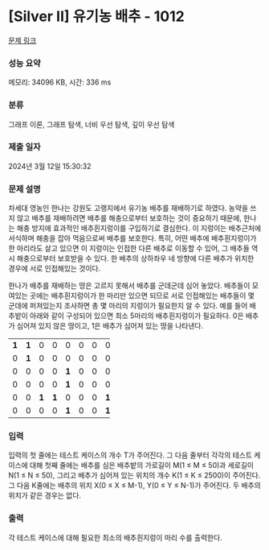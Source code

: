 # [Silver II] 유기농 배추 - 1012 

[문제 링크](https://www.acmicpc.net/problem/1012) 

### 성능 요약

메모리: 34096 KB, 시간: 336 ms

### 분류

그래프 이론, 그래프 탐색, 너비 우선 탐색, 깊이 우선 탐색

### 제출 일자

2024년 3월 12일 15:30:32

### 문제 설명

<p style="user-select: auto !important;">차세대 영농인 한나는 강원도 고랭지에서 유기농 배추를 재배하기로 하였다. 농약을 쓰지 않고 배추를 재배하려면 배추를 해충으로부터 보호하는 것이 중요하기 때문에, 한나는 해충 방지에 효과적인 배추흰지렁이를 구입하기로 결심한다. 이 지렁이는 배추근처에 서식하며 해충을 잡아 먹음으로써 배추를 보호한다. 특히, 어떤 배추에 배추흰지렁이가 한 마리라도 살고 있으면 이 지렁이는 인접한 다른 배추로 이동할 수 있어, 그 배추들 역시 해충으로부터 보호받을 수 있다. 한 배추의 상하좌우 네 방향에 다른 배추가 위치한 경우에 서로 인접해있는 것이다.</p>

<p style="user-select: auto !important;">한나가 배추를 재배하는 땅은 고르지 못해서 배추를 군데군데 심어 놓았다. 배추들이 모여있는 곳에는 배추흰지렁이가 한 마리만 있으면 되므로 서로 인접해있는 배추들이 몇 군데에 퍼져있는지 조사하면 총 몇 마리의 지렁이가 필요한지 알 수 있다. 예를 들어 배추밭이 아래와 같이 구성되어 있으면 최소 5마리의 배추흰지렁이가 필요하다. 0은 배추가 심어져 있지 않은 땅이고, 1은 배추가 심어져 있는 땅을 나타낸다.</p>

<table class="table table-bordered" style="width: 40%; user-select: auto !important;">
	<tbody style="user-select: auto !important;">
		<tr style="user-select: auto !important;">
			<td style="text-align: center; width: 4%; user-select: auto !important;"><strong style="user-select: auto !important;">1</strong></td>
			<td style="text-align: center; width: 4%; user-select: auto !important;"><strong style="user-select: auto !important;">1</strong></td>
			<td style="text-align: center; width: 4%; user-select: auto !important;">0</td>
			<td style="text-align: center; width: 4%; user-select: auto !important;">0</td>
			<td style="text-align: center; width: 4%; user-select: auto !important;">0</td>
			<td style="text-align: center; width: 4%; user-select: auto !important;">0</td>
			<td style="text-align: center; width: 4%; user-select: auto !important;">0</td>
			<td style="text-align: center; width: 4%; user-select: auto !important;">0</td>
			<td style="text-align: center; width: 4%; user-select: auto !important;">0</td>
			<td style="text-align: center; width: 4%; user-select: auto !important;">0</td>
		</tr>
		<tr style="user-select: auto !important;">
			<td style="text-align: center; width: 4%; user-select: auto !important;">0</td>
			<td style="text-align: center; width: 4%; user-select: auto !important;"><strong style="user-select: auto !important;">1</strong></td>
			<td style="text-align: center; width: 4%; user-select: auto !important;">0</td>
			<td style="text-align: center; width: 4%; user-select: auto !important;">0</td>
			<td style="text-align: center; width: 4%; user-select: auto !important;">0</td>
			<td style="text-align: center; width: 4%; user-select: auto !important;">0</td>
			<td style="text-align: center; width: 4%; user-select: auto !important;">0</td>
			<td style="text-align: center; width: 4%; user-select: auto !important;">0</td>
			<td style="text-align: center; width: 4%; user-select: auto !important;">0</td>
			<td style="text-align: center; width: 4%; user-select: auto !important;">0</td>
		</tr>
		<tr style="user-select: auto !important;">
			<td style="text-align: center; width: 4%; user-select: auto !important;">0</td>
			<td style="text-align: center; width: 4%; user-select: auto !important;">0</td>
			<td style="text-align: center; width: 4%; user-select: auto !important;">0</td>
			<td style="text-align: center; width: 4%; user-select: auto !important;">0</td>
			<td style="text-align: center; width: 4%; user-select: auto !important;"><strong style="user-select: auto !important;">1</strong></td>
			<td style="text-align: center; width: 4%; user-select: auto !important;">0</td>
			<td style="text-align: center; width: 4%; user-select: auto !important;">0</td>
			<td style="text-align: center; width: 4%; user-select: auto !important;">0</td>
			<td style="text-align: center; width: 4%; user-select: auto !important;">0</td>
			<td style="text-align: center; width: 4%; user-select: auto !important;">0</td>
		</tr>
		<tr style="user-select: auto !important;">
			<td style="text-align: center; width: 4%; user-select: auto !important;">0</td>
			<td style="text-align: center; width: 4%; user-select: auto !important;">0</td>
			<td style="text-align: center; width: 4%; user-select: auto !important;">0</td>
			<td style="text-align: center; width: 4%; user-select: auto !important;">0</td>
			<td style="text-align: center; width: 4%; user-select: auto !important;"><strong style="user-select: auto !important;">1</strong></td>
			<td style="text-align: center; width: 4%; user-select: auto !important;">0</td>
			<td style="text-align: center; width: 4%; user-select: auto !important;">0</td>
			<td style="text-align: center; width: 4%; user-select: auto !important;">0</td>
			<td style="text-align: center; width: 4%; user-select: auto !important;">0</td>
			<td style="text-align: center; width: 4%; user-select: auto !important;">0</td>
		</tr>
		<tr style="user-select: auto !important;">
			<td style="text-align: center; width: 4%; user-select: auto !important;">0</td>
			<td style="text-align: center; width: 4%; user-select: auto !important;">0</td>
			<td style="text-align: center; width: 4%; user-select: auto !important;"><strong style="user-select: auto !important;">1</strong></td>
			<td style="text-align: center; width: 4%; user-select: auto !important;"><strong style="user-select: auto !important;">1</strong></td>
			<td style="text-align: center; width: 4%; user-select: auto !important;">0</td>
			<td style="text-align: center; width: 4%; user-select: auto !important;">0</td>
			<td style="text-align: center; width: 4%; user-select: auto !important;">0</td>
			<td style="text-align: center; width: 4%; user-select: auto !important;"><strong style="user-select: auto !important;">1</strong></td>
			<td style="text-align: center; width: 4%; user-select: auto !important;"><strong style="user-select: auto !important;">1</strong></td>
			<td style="text-align: center; width: 4%; user-select: auto !important;"><strong style="user-select: auto !important;">1</strong></td>
		</tr>
		<tr style="user-select: auto !important;">
			<td style="text-align: center; width: 4%; user-select: auto !important;">0</td>
			<td style="text-align: center; width: 4%; user-select: auto !important;">0</td>
			<td style="text-align: center; width: 4%; user-select: auto !important;">0</td>
			<td style="text-align: center; width: 4%; user-select: auto !important;">0</td>
			<td style="text-align: center; width: 4%; user-select: auto !important;"><strong style="user-select: auto !important;">1</strong></td>
			<td style="text-align: center; width: 4%; user-select: auto !important;">0</td>
			<td style="text-align: center; width: 4%; user-select: auto !important;">0</td>
			<td style="text-align: center; width: 4%; user-select: auto !important;"><strong style="user-select: auto !important;">1</strong></td>
			<td style="text-align: center; width: 4%; user-select: auto !important;"><strong style="user-select: auto !important;">1</strong></td>
			<td style="text-align: center; width: 4%; user-select: auto !important;"><strong style="user-select: auto !important;">1</strong></td>
		</tr>
	</tbody>
</table>

### 입력 

 <p style="user-select: auto !important;">입력의 첫 줄에는 테스트 케이스의 개수 T가 주어진다. 그 다음 줄부터 각각의 테스트 케이스에 대해 첫째 줄에는 배추를 심은 배추밭의 가로길이 M(1 ≤ M ≤ 50)과 세로길이 N(1 ≤ N ≤ 50), 그리고 배추가 심어져 있는 위치의 개수 K(1 ≤ K ≤ 2500)이 주어진다. 그 다음 K줄에는 배추의 위치 X(0 ≤ X ≤ M-1), Y(0 ≤ Y ≤ N-1)가 주어진다. 두 배추의 위치가 같은 경우는 없다.</p>

### 출력 

 <p style="user-select: auto !important;">각 테스트 케이스에 대해 필요한 최소의 배추흰지렁이 마리 수를 출력한다.</p>

